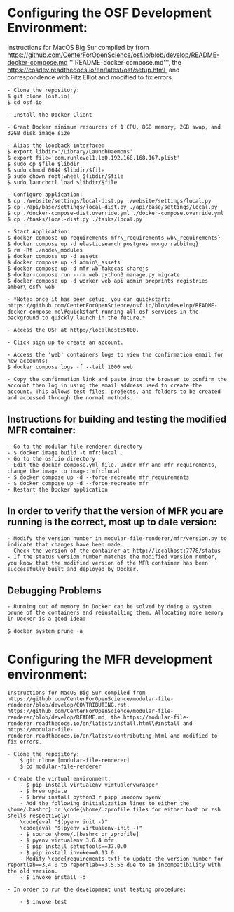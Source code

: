 # Configuring the OSF Development Environment:

Instructions for MacOS Big Sur compiled by from https://github.com/CenterForOpenScience/osf.io/blob/develop/README-docker-compose.md '''README-docker-compose.md''', the https://cosdev.readthedocs.io/en/latest/osf/setup.html, and correspondence with Fitz Elliot and modified to fix errors.

    - Clone the repository:
    $ git clone [osf.io]
    $ cd osf.io

    - Install the Docker Client

    - Grant Docker minimum resources of 1 CPU, 8GB memory, 2GB swap, and 32GB disk image size

    - Alias the loopback interface:
    $ export libdir='/Library/LaunchDaemons'
    $ export file='com.runlevel1.lo0.192.168.168.167.plist'
    $ sudo cp $file $libdir
    $ sudo chmod 0644 $libdir/$file
    $ sudo chown root:wheel $libdir/$file
    $ sudo launchctl load $libdir/$file

    - Configure application:
    $ cp ./website/settings/local-dist.py ./website/settings/local.py
    $ cp ./api/base/settings/local-dist.py ./api/base/settings/local.py
    $ cp ./docker-compose-dist.override.yml ./docker-compose.override.yml
    $ cp ./tasks/local-dist.py ./tasks/local.py

    - Start Application:
    $ docker compose up requirements mfr\_requirements wb\_requirements}
    $ docker compose up -d elasticsearch postgres mongo rabbitmq}
    $ rm -Rf ./node\_modules
    $ docker compose up -d assets
    $ docker compose up -d admin\_assets
    $ docker-compose up -d mfr wb fakecas sharejs
    $ docker-compose run --rm web python3 manage.py migrate
    $ docker-compose up -d worker web api admin preprints registries ember\_osf\_web

    - *Note: once it has been setup, you can quickstart: https://github.com/CenterForOpenScience/osf.io/blob/develop/README-docker-compose.md\#quickstart-running-all-osf-services-in-the-background to quickly launch in the future.*

    - Access the OSF at http://localhost:5000.

    - Click sign up to create an account.

    - Access the 'web' containers logs to view the confirmation email for new accounts:
    $ docker compose logs -f --tail 1000 web

    - Copy the confirmation link and paste into the browser to confirm the account then log in using the email address used to create the account. This allows test files, projects, and folders to be created and accessed through the normal methods.

## Instructions for building and testing the modified MFR container:

    - Go to the modular-file-renderer directory
    - $ docker image build -t mfr:local .
    - Go to the osf.io directory
    - Edit the docker-compose.yml file. Under mfr and mfr_requirements, change the image to image: mfr:local
    - $ docker compose up -d --force-recreate mfr_requirements
    - $ docker compose up -d --force-recreate mfr
    - Restart the Docker application


## In order to verify that the version of MFR you are running is the correct, most up to date version:

    - Modify the version number in modular-file-renderer/mfr/version.py to indicate that changes have been made.
    - Check the version of the container at http://localhost:7778/status
    - If the status version number matches the modified version number, you know that the modified version of the MFR container has been successfully built and deployed by Docker.


## Debugging Problems

    - Running out of memory in Docker can be solved by doing a system prune of the containers and reinstalling them. Allocating more memory in Docker is a good idea:

    $ docker system prune -a


# Configuring the MFR development environment:

    Instructions for MacOS Big Sur compiled from https://github.com/CenterForOpenScience/modular-file-renderer/blob/develop/CONTRIBUTING.rst, https://github.com/CenterForOpenScience/modular-file-renderer/blob/develop/README.md, the https://modular-file-renderer.readthedocs.io/en/latest/install.html\#install and https://modular-file-renderer.readthedocs.io/en/latest/contributing.html and modified to fix errors.

    - Clone the repository:
        $ git clone [modular-file-renderer]
        $ cd modular-file-renderer

    - Create the virtual environment:
        - $ pip install virtualenv virtualenvwrapper
        - $ brew update
        - $ brew install python3 r pspp unoconv pyenv
        - Add the following initialization lines to either the \home/.bashrc} or \code{\home/.zprofile files for either bash or zsh shells respectively:
        \code{eval "$(pyenv init -)"
        \code{eval "$(pyenv virtualenv-init -)"
        - $ source \home/.[bashrc or zprofile]
        - $ pyenv virtualenv 3.6.4 mfr
        - $ pip install setuptools==37.0.0
        - $ pip install invoke==0.13.0
        - Modify \code{requirements.txt} to update the version number for reportlab==3.4.0 to reportlab==3.5.56 due to an incompatibility with the old version.
        - $ invoke install -d

    - In order to run the development unit testing procedure:

        - $ invoke test
